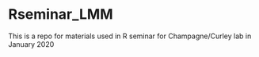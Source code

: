 # Rseminar_LMM

This is a repo for materials used in R seminar for Champagne/Curley lab in January 2020
